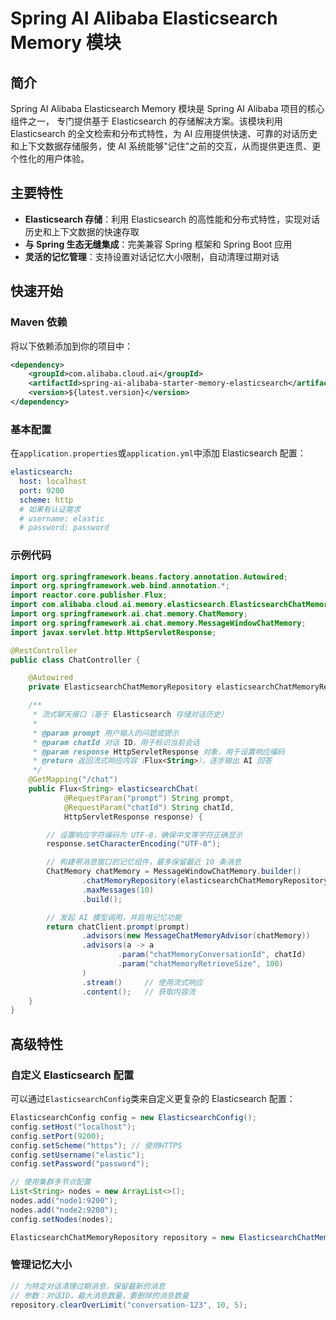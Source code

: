 # Spring AI Alibaba Elasticsearch Memory 模块

## 简介

Spring AI Alibaba Elasticsearch Memory 模块是 Spring AI Alibaba 项目的核心组件之一，
专门提供基于 Elasticsearch 的存储解决方案。该模块利用 Elasticsearch 的全文检索和分布式特性，为 AI 应用提供快速、可靠的对话历史和上下文数据存储服务，使 AI 系统能够"记住"之前的交互，从而提供更连贯、更个性化的用户体验。

## 主要特性

- **Elasticsearch 存储**：利用 Elasticsearch 的高性能和分布式特性，实现对话历史和上下文数据的快速存取
- **与 Spring 生态无缝集成**：完美兼容 Spring 框架和 Spring Boot 应用
- **灵活的记忆管理**：支持设置对话记忆大小限制，自动清理过期对话

## 快速开始

### Maven 依赖

将以下依赖添加到你的项目中：

```xml
<dependency>
    <groupId>com.alibaba.cloud.ai</groupId>
    <artifactId>spring-ai-alibaba-starter-memory-elasticsearch</artifactId>
    <version>${latest.version}</version>
</dependency>
```

### 基本配置

在`application.properties`或`application.yml`中添加 Elasticsearch 配置：

```yaml
elasticsearch:
  host: localhost
  port: 9200
  scheme: http
  # 如果有认证需求
  # username: elastic
  # password: password
```

### 示例代码

```java
import org.springframework.beans.factory.annotation.Autowired;
import org.springframework.web.bind.annotation.*;
import reactor.core.publisher.Flux;
import com.alibaba.cloud.ai.memory.elasticsearch.ElasticsearchChatMemoryRepository;
import org.springframework.ai.chat.memory.ChatMemory;
import org.springframework.ai.chat.memory.MessageWindowChatMemory;
import javax.servlet.http.HttpServletResponse;

@RestController
public class ChatController {

    @Autowired
    private ElasticsearchChatMemoryRepository elasticsearchChatMemoryRepository;

    /**
     * 流式聊天接口（基于 Elasticsearch 存储对话历史）
     *
     * @param prompt 用户输入的问题或提示
     * @param chatId 对话 ID，用于标识当前会话
     * @param response HttpServletResponse 对象，用于设置响应编码
     * @return 返回流式响应内容（Flux<String>），逐步输出 AI 回答
     */
    @GetMapping("/chat")
    public Flux<String> elasticsearchChat(
            @RequestParam("prompt") String prompt,
            @RequestParam("chatId") String chatId,
            HttpServletResponse response) {

        // 设置响应字符编码为 UTF-8，确保中文等字符正确显示
        response.setCharacterEncoding("UTF-8");

        // 构建带消息窗口的记忆组件，最多保留最近 10 条消息
        ChatMemory chatMemory = MessageWindowChatMemory.builder()
                .chatMemoryRepository(elasticsearchChatMemoryRepository)
                .maxMessages(10)
                .build();

        // 发起 AI 模型调用，并启用记忆功能
        return chatClient.prompt(prompt)
                .advisors(new MessageChatMemoryAdvisor(chatMemory))
                .advisors(a -> a
                        .param("chatMemoryConversationId", chatId)
                        .param("chatMemoryRetrieveSize", 100)
                )
                .stream()     // 使用流式响应
                .content();   // 获取内容流
    }
}
```

## 高级特性

### 自定义 Elasticsearch 配置

可以通过`ElasticsearchConfig`类来自定义更复杂的 Elasticsearch 配置：

```java
ElasticsearchConfig config = new ElasticsearchConfig();
config.setHost("localhost");
config.setPort(9200);
config.setScheme("https"); // 使用HTTPS
config.setUsername("elastic");
config.setPassword("password");

// 使用集群多节点配置
List<String> nodes = new ArrayList<>();
nodes.add("node1:9200");
nodes.add("node2:9200");
config.setNodes(nodes);

ElasticsearchChatMemoryRepository repository = new ElasticsearchChatMemoryRepository(config);
```

### 管理记忆大小

```java
// 为特定对话清理过期消息，保留最新的消息
// 参数：对话ID，最大消息数量，要删除的消息数量
repository.clearOverLimit("conversation-123", 10, 5);
```
